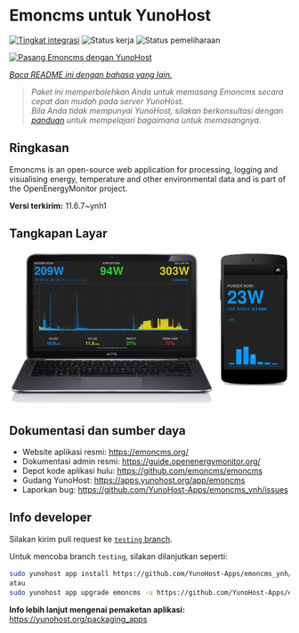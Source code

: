 <!--
N.B.: README ini dibuat secara otomatis oleh <https://github.com/YunoHost/apps/tree/master/tools/readme_generator>
Ini TIDAK boleh diedit dengan tangan.
-->

# Emoncms untuk YunoHost

[![Tingkat integrasi](https://dash.yunohost.org/integration/emoncms.svg)](https://ci-apps.yunohost.org/ci/apps/emoncms/) ![Status kerja](https://ci-apps.yunohost.org/ci/badges/emoncms.status.svg) ![Status pemeliharaan](https://ci-apps.yunohost.org/ci/badges/emoncms.maintain.svg)

[![Pasang Emoncms dengan YunoHost](https://install-app.yunohost.org/install-with-yunohost.svg)](https://install-app.yunohost.org/?app=emoncms)

*[Baca README ini dengan bahasa yang lain.](./ALL_README.md)*

> *Paket ini memperbolehkan Anda untuk memasang Emoncms secara cepat dan mudah pada server YunoHost.*  
> *Bila Anda tidak mempunyai YunoHost, silakan berkonsultasi dengan [panduan](https://yunohost.org/install) untuk mempelajari bagaimana untuk memasangnya.*

## Ringkasan

Emoncms is an open-source web application for processing, logging and visualising energy, temperature and other environmental data and is part of the OpenEnergyMonitor project.


**Versi terkirim:** 11.6.7~ynh1

## Tangkapan Layar

![Tangkapan Layar pada Emoncms](./doc/screenshots/emoncms_graphic.png)

## Dokumentasi dan sumber daya

- Website aplikasi resmi: <https://emoncms.org/>
- Dokumentasi admin resmi: <https://guide.openenergymonitor.org/>
- Depot kode aplikasi hulu: <https://github.com/emoncms/emoncms>
- Gudang YunoHost: <https://apps.yunohost.org/app/emoncms>
- Laporkan bug: <https://github.com/YunoHost-Apps/emoncms_ynh/issues>

## Info developer

Silakan kirim pull request ke [`testing` branch](https://github.com/YunoHost-Apps/emoncms_ynh/tree/testing).

Untuk mencoba branch `testing`, silakan dilanjutkan seperti:

```bash
sudo yunohost app install https://github.com/YunoHost-Apps/emoncms_ynh/tree/testing --debug
atau
sudo yunohost app upgrade emoncms -u https://github.com/YunoHost-Apps/emoncms_ynh/tree/testing --debug
```

**Info lebih lanjut mengenai pemaketan aplikasi:** <https://yunohost.org/packaging_apps>
